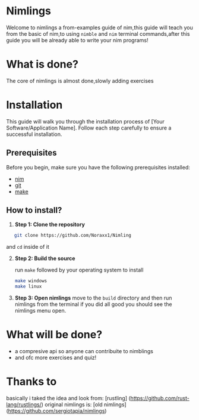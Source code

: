 # Nimlings

Welcome to nimlings a from-examples guide of nim,this guide will teach you from the basic of nim,to using `nimble` and `nim` terminal commands,after this guide you will be already able to write your nim programs!


# What is done?
The core of nimlings is almost done,slowly adding exercises

# Installation


This guide will walk you through the installation process of [Your Software/Application Name]. Follow each step carefully to ensure a successful installation.

## Prerequisites

Before you begin, make sure you have the following prerequisites installed:

- [nim](https://nim-lang.org/install.html)
- [git](https://git-scm.com/downloads)
- [make](https://www.gnu.org/software/make/)

## How to install?

1. **Step 1: Clone the repository**

```bash
   git clone https://github.com/Noraxx1/Nimling
   ```
   and `cd` inside of it

2. **Step 2: Build the source**

    run `make` followed by your operating system to install

   ```bash
   make windows
   make linux
   ```

3. **Step 3: Open nimlings**
    move to the `build` directory and then run nimlings from the terminal
    if you did all good you should see the nimlings menu open.




# What will be done?
- a compresive api so anyone can contribuite to nimblings
- and ofc more exercises and quiz!


# Thanks to

basically i taked the idea and look from: [rustling] (https://github.com/rust-lang/rustlings/)
original nimlings is: [old nimlings] (https://github.com/sergiotapia/nimlings)